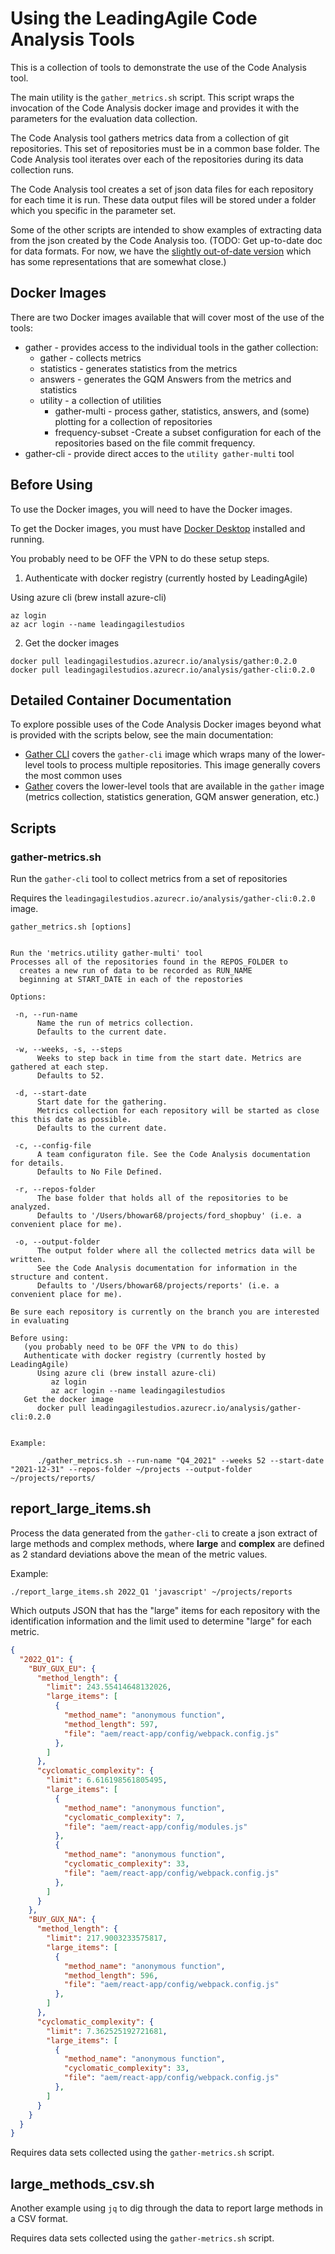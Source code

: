 # Using the LeadingAgile Code Analysis Tools

This is a collection of tools to demonstrate the use of the Code Analysis tool.

The main utility is the `gather_metrics.sh` script. This script wraps the invocation of the Code Analysis docker image and provides it with the parameters for the evaluation data collection.

The Code Analysis tool gathers metrics data from a collection of git repositories. This set of repositories must be in a common base folder. The Code Analysis tool iterates over each of the repositories during its data collection runs.

The Code Analysis tool creates a set of json data files for each repository for each time it is run. These data output files will be stored under a folder which you specific in the parameter set.

Some of the other scripts are intended to show examples of extracting data from the json created by the Code Analysis too. (TODO: Get up-to-date doc for data formats. For now, we have the [slightly out-of-date version](./language_analysis_data_formats.pdf) which has some representations that are somewhat close.)


## Docker Images

There are two Docker images available that will cover most of the use of the tools:

* gather - provides access to the individual tools in the gather collection:
    * gather - collects metrics
    * statistics - generates statistics from the metrics
    * answers - generates the GQM Answers from the metrics and statistics
    * utility - a collection of utilities
        * gather-multi - process gather, statistics, answers, and (some) plotting for a collection of repositories
        * frequency-subset -Create a subset configuration for each of the repositories based on the file commit frequency.
* gather-cli - provide direct acces to the `utility gather-multi` tool


## Before Using

To use the Docker images, you will need to have the Docker images.

To get the Docker images, you must have [Docker Desktop](https://www.docker.com/products/docker-desktop) installed and running.

You probably need to be OFF the VPN to do these setup steps.

1. Authenticate with docker registry (currently hosted by LeadingAgile)

Using azure cli (brew install azure-cli)

```shell
az login
az acr login --name leadingagilestudios
```

2. Get the docker images

```shell
docker pull leadingagilestudios.azurecr.io/analysis/gather:0.2.0
docker pull leadingagilestudios.azurecr.io/analysis/gather-cli:0.2.0
```

## Detailed Container Documentation

To explore possible uses of the Code Analysis Docker images beyond what is provided with the scripts below, see the main documentation:

* [Gather CLI](./DockerGatherCLIReadme.pdf) covers the `gather-cli` image which wraps many of the lower-level tools to process multiple repositories. This image generally covers the most common uses
* [Gather](./DockerReadme.pdf) covers the lower-level tools that are available in the `gather` image (metrics collection, statistics generation, GQM answer generation, etc.)

## Scripts

### gather-metrics.sh

Run the `gather-cli` tool to collect metrics from a set of repositories

Requires the `leadingagilestudios.azurecr.io/analysis/gather-cli:0.2.0` image.

```
gather_metrics.sh [options]


Run the 'metrics.utility gather-multi' tool
Processes all of the repositories found in the REPOS_FOLDER to
  creates a new run of data to be recorded as RUN_NAME
  beginning at START_DATE in each of the repostories

Options:

 -n, --run-name
      Name the run of metrics collection.
      Defaults to the current date.

 -w, --weeks, -s, --steps
      Weeks to step back in time from the start date. Metrics are gathered at each step.
      Defaults to 52.

 -d, --start-date
      Start date for the gathering.
      Metrics collection for each repository will be started as close this this date as possible.
      Defaults to the current date.

 -c, --config-file
      A team configuraton file. See the Code Analysis documentation for details.
      Defaults to No File Defined.

 -r, --repos-folder
      The base folder that holds all of the repositories to be analyzed.
      Defaults to '/Users/bhowar68/projects/ford_shopbuy' (i.e. a convenient place for me).

 -o, --output-folder
      The output folder where all the collected metrics data will be written.
      See the Code Analysis documentation for information in the structure and content.
      Defaults to '/Users/bhowar68/projects/reports' (i.e. a convenient place for me).

Be sure each repository is currently on the branch you are interested in evaluating

Before using:
   (you probably need to be OFF the VPN to do this)
   Authenticate with docker registry (currently hosted by LeadingAgile)
      Using azure cli (brew install azure-cli)
         az login
         az acr login --name leadingagilestudios
   Get the docker image
      docker pull leadingagilestudios.azurecr.io/analysis/gather-cli:0.2.0


Example:

      ./gather_metrics.sh --run-name "Q4_2021" --weeks 52 --start-date "2021-12-31" --repos-folder ~/projects --output-folder ~/projects/reports/
```

## report_large_items.sh

Process the data generated from the `gather-cli` to create a json extract of large methods and complex methods, where **large** and **complex** are defined as 2 standard deviations above the mean of the metric values.

Example:

```shell
./report_large_items.sh 2022_Q1 'javascript' ~/projects/reports
```

Which outputs JSON that has the "large" items for each repository with the identification information and the limit used to determine "large" for each metric.

```json
{
  "2022_Q1": {
    "BUY_GUX_EU": {
      "method_length": {
        "limit": 243.55414648132026,
        "large_items": [
          {
            "method_name": "anonymous function",
            "method_length": 597,
            "file": "aem/react-app/config/webpack.config.js"
          },
        ]
      },
      "cyclomatic_complexity": {
        "limit": 6.616198561805495,
        "large_items": [
          {
            "method_name": "anonymous function",
            "cyclomatic_complexity": 7,
            "file": "aem/react-app/config/modules.js"
          },
          {
            "method_name": "anonymous function",
            "cyclomatic_complexity": 33,
            "file": "aem/react-app/config/webpack.config.js"
          },
        ]
      }
    },
    "BUY_GUX_NA": {
      "method_length": {
        "limit": 217.9003233575817,
        "large_items": [
          {
            "method_name": "anonymous function",
            "method_length": 596,
            "file": "aem/react-app/config/webpack.config.js"
          },
        ]
      },
      "cyclomatic_complexity": {
        "limit": 7.362525192721681,
        "large_items": [
          {
            "method_name": "anonymous function",
            "cyclomatic_complexity": 33,
            "file": "aem/react-app/config/webpack.config.js"
          },
        ]
      }
    }
  }
}
```

Requires data sets collected using the `gather-metrics.sh` script.

## large_methods_csv.sh

Another example using `jq` to dig through the data to report large methods in a CSV format.

Requires data sets collected using the `gather-metrics.sh` script.

